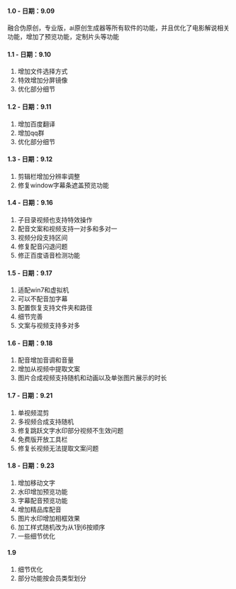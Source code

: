 #### 1.0 - 日期：9.09

融合伪原创，专业版，ai原创生成器等所有软件的功能，并且优化了电影解说相关功能，增加了预览功能，定制片头等功能

#### 1.1 - 日期：9.10

1. 增加文件选择方式 
2. 特效增加分屏镜像
3. 优化部分细节

#### 1.2 - 日期：9.11
1. 增加百度翻译
2. 增加qq群
3. 优化部分细节

#### 1.3 - 日期：9.12
1. 剪辑栏增加分辨率调整
2. 修复window字幕条遮盖预览功能

#### 1.4 - 日期：9.16
1. 子目录视频也支持特效操作
2. 配音文案和视频支持一对多和多对一
3. 视频分段支持区间
4. 修复配音闪退问题
5. 修正百度语音检测功能

#### 1.5 - 日期：9.17
1. 适配win7和虚拟机
2. 可以不配音加字幕
3. 配置恢复支持文件夹和路径
4. 细节完善
5. 文案与视频支持多对多

#### 1.6 - 日期：9.18
1. 配音增加音调和音量
2. 增加从视频中提取文案
3. 图片合成视频支持随机和动画以及单张图片展示的时长
 
#### 1.7 - 日期：9.21
1. 单视频混剪
2. 多视频合成支持随机
3. 修复跳跃文字水印部分视频不生效问题
4. 免费版开放工具栏
5. 修复长视频无法提取文案问题

#### 1.8 - 日期：9.23
1. 增加移动文字
2. 水印增加预览功能
3. 字幕配音预览功能
4. 增加精品库配音
5. 图片水印增加相框效果
6. 加工样式随机改为从1到6按顺序
7. 一些细节优化

#### 1.9

1. 细节优化
2. 部分功能按会员类型划分